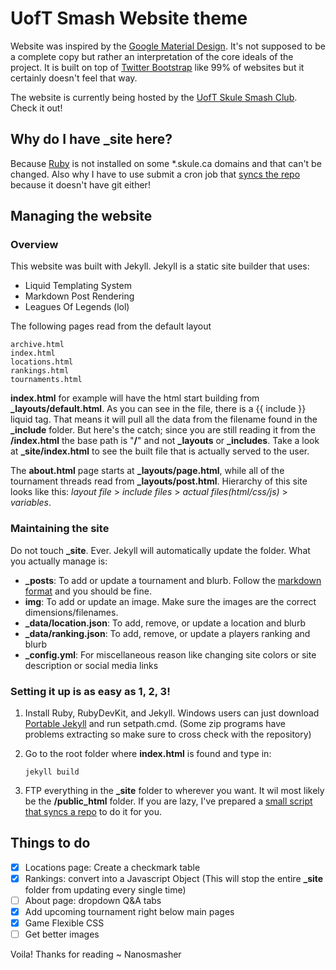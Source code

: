 UofT Smash Website theme
========================

Website was inspired by the [Google Material Design](https://www.google.com/design/spec/material-design/introduction.html#introduction-goals). It's not supposed to be a complete copy but rather an interpretation of the core ideals of the project. It is built on top of [Twitter Bootstrap](http://getbootstrap.com/) like 99% of websites but it certainly doesn't feel that way.

The website is currently being hosted by the [UofT Skule Smash Club](http://smash.skule.ca). Check it out!

Why do I have _site here?
------------------------

Because [Ruby](https://www.ruby-lang.org/en/) is not installed on some *.skule.ca domains and that can't be changed. Also why I have to use submit a cron job that [syncs the repo](https://gist.github.com/NanoSmasher/cdce664c6cd90c323108) because it doesn't have git either!

Managing the website
------------------------

### Overview

This website was built with Jekyll. Jekyll is a static site builder that uses:

 - Liquid Templating System
 - Markdown Post Rendering
 - Leagues Of Legends (lol)

The following pages read from the default layout

```
archive.html
index.html
locations.html
rankings.html
tournaments.html
```

**index.html** for example will have the html start building from **_layouts/default.html**. As you can see in the file, there is a {{ include }} liquid tag. That means it will pull all the data from the filename found in the **_include** folder. But here's the catch; since you are still reading it from the **/index.html** the base path is "**/**" and not **_layouts** or **_includes**. Take a look at **_site/index.html** to see the built file that is actually served to the user.

The **about.html** page starts at **_layouts/page.html**, while all of the tournament threads read from **_layouts/post.html**. Hierarchy of this site looks like this: *layout file* > *include files* > *actual files(html/css/js)* > *variables*.

### Maintaining the site

Do not touch **_site**. Ever. Jekyll will automatically update the folder. What you actually manage is:

 - **_posts**: To add or update a tournament and blurb. Follow the [markdown format](https://github.com/adam-p/markdown-here/wiki/Markdown-Cheatsheet) and you should be fine.
 - **img**: To add or update an image. Make sure the images are the correct dimensions/filenames.
 - **_data/location.json**: To add, remove, or update a location and blurb
 - **_data/ranking.json**: To add, remove, or update a players ranking and blurb
 - **_config.yml**: For miscellaneous reason like changing site colors or site description or social media links

### Setting it up is as easy as 1, 2, 3!

 1. Install Ruby, RubyDevKit, and Jekyll. Windows users can just download [Portable Jekyll](https://github.com/madhur/PortableJekyll/releases) and run setpath.cmd. (Some zip programs have problems extracting so make sure to cross check with the repository)
 2. Go to the root folder where **index.html** is found and type in:

    ```
    jekyll build
    ```
 3. FTP everything in the **_site** folder to wherever you want. It wil most likely be the **/public_html** folder. If you are lazy, I've prepared a [small script that syncs a repo](https://gist.github.com/NanoSmasher/cdce664c6cd90c323108) to do it for you.

Things to do
------------

- [x] Locations page: Create a checkmark table
- [x] Rankings: convert into a Javascript Object (This will stop the entire **_site** folder from updating every single time)
- [ ] About page: dropdown Q&A tabs
- [x] Add upcoming tournament right below main pages
- [x] Game Flexible CSS
- [ ] Get better images

Voila! Thanks for reading ~ Nanosmasher
